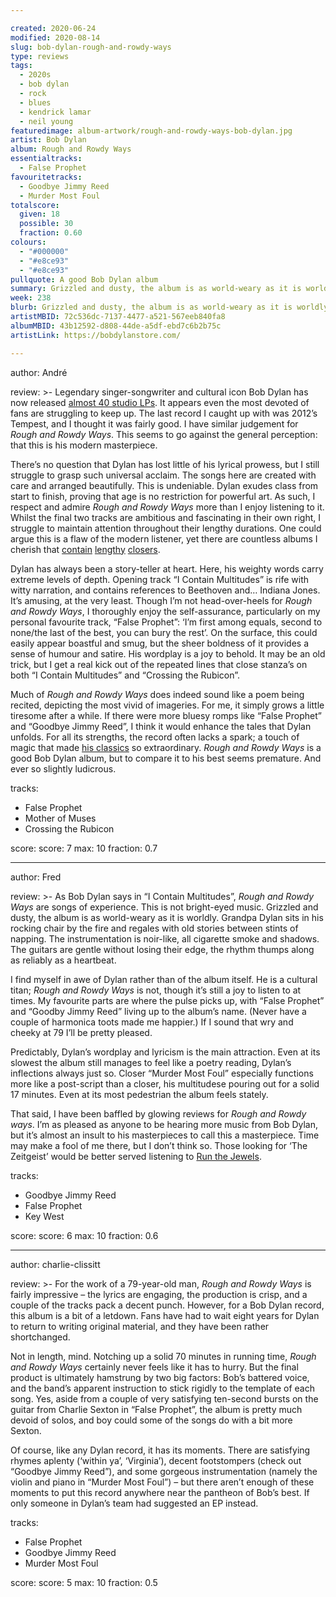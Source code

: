 ```yaml
---

created: 2020-06-24
modified: 2020-08-14
slug: bob-dylan-rough-and-rowdy-ways
type: reviews
tags:
  - 2020s
  - bob dylan
  - rock
  - blues
  - kendrick lamar
  - neil young
featuredimage: album-artwork/rough-and-rowdy-ways-bob-dylan.jpg
artist: Bob Dylan
album: Rough and Rowdy Ways
essentialtracks:
  - False Prophet 
favouritetracks:
  - Goodbye Jimmy Reed
  - Murder Most Foul
totalscore:
  given: 18
  possible: 30
  fraction: 0.60
colours:
  - "#000000"
  - "#e8ce93"
  - "#e8ce93"
pullquote: A good Bob Dylan album
summary: Grizzled and dusty, the album is as world-weary as it is worldly. Grandpa Dylan sits in his rocking chair by the fire and regales with old stories between stints of napping.
week: 238
blurb: Grizzled and dusty, the album is as world-weary as it is worldly. Dylan sits in his chair by the fire and regales with stories, between naps.
artistMBID: 72c536dc-7137-4477-a521-567eeb840fa8
albumMBID: 43b12592-d808-44de-a5df-ebd7c6b2b75c
artistLink: https://bobdylanstore.com/ 

---
```


author: André

review: >-
  Legendary singer-songwriter and cultural icon Bob Dylan has now released [almost 40 studio LPs](/articles/bob-dylan-studio-albums-ranked/). It appears even the most devoted of fans are struggling to keep up. The last record I caught up with was 2012’s Tempest, and I thought it was fairly good. I have similar judgement for *Rough and Rowdy Ways*. This seems to go against the general perception: that this is his modern masterpiece.

  There’s no question that Dylan has lost little of his lyrical prowess, but I still struggle to grasp such universal acclaim. The songs here are created with care and arranged beautifully. This is undeniable. Dylan exudes class from start to finish, proving that age is no restriction for powerful art. As such, I respect and admire *Rough and Rowdy Ways* more than I enjoy listening to it. Whilst the final two tracks are ambitious and fascinating in their own right, I struggle to maintain attention throughout their lengthy durations. One could argue this is a flaw of the modern listener, yet there are countless albums I cherish that [contain](/reviews/kendrick-lamar-to-pimp-a-butterfly/) [lengthy](/reviews/spiritualized-ladies-and-gentleman-we-are-floating-in-space/) [closers](/reviews/neil-young-on-the-beach/).

  Dylan has always been a story-teller at heart. Here, his weighty words carry extreme levels of depth. Opening track “I Contain Multitudes” is rife with witty narration, and contains references to Beethoven and… Indiana Jones. It’s amusing, at the very least. Though I’m not head-over-heels for *Rough and Rowdy Ways*, I thoroughly enjoy the self-assurance, particularly on my personal favourite track, “False Prophet”: ‘I’m first among equals, second to none/the last of the best, you can bury the rest’. On the surface, this could easily appear boastful and smug, but the sheer boldness of it provides a sense of humour and satire. His wordplay is a joy to behold. It may be an old trick, but I get a real kick out of the repeated lines that close stanza’s on both “I Contain Multitudes” and “Crossing the Rubicon”.

  Much of *Rough and Rowdy Ways* does indeed sound like a poem being recited, depicting the most vivid of imageries. For me, it simply grows a little tiresome after a while. If there were more bluesy romps like “False Prophet” and “Goodbye Jimmy Reed”, I think it would enhance the tales that Dylan unfolds. For all its strengths, the record often lacks a spark; a touch of magic that made [his classics](/reviews/bob-dylan-highway-61-revisited/) so extraordinary. *Rough and Rowdy Ways* is a good Bob Dylan album, but to compare it to his best seems premature. And ever so slightly ludicrous. 

tracks:
  - False Prophet
  - Mother of Muses
  - Crossing the Rubicon

score:
  score: 7
  max: 10
  fraction: 0.7

---

author: Fred

review: >-
  As Bob Dylan says in “I Contain Multitudes”, *Rough and Rowdy Ways* are songs of experience. This is not bright-eyed music. Grizzled and dusty, the album is as world-weary as it is worldly. Grandpa Dylan sits in his rocking chair by the fire and regales with old stories between stints of napping. The instrumentation is noir-like, all cigarette smoke and shadows. The guitars are gentle without losing their edge, the rhythm thumps along as reliably as a heartbeat.

  I find myself in awe of Dylan rather than of the album itself. He is a cultural titan; *Rough and Rowdy Ways* is not, though it’s still a joy to listen to at times. My favourite parts are where the pulse picks up, with “False Prophet” and “Goodby Jimmy Reed” living up to the album’s name. (Never have a couple of harmonica toots made me happier.) If I sound that wry and cheeky at 79 I’ll be pretty pleased.

  Predictably, Dylan’s wordplay and lyricism is the main attraction. Even at its slowest the album still manages to feel like a poetry reading, Dylan’s inflections always just so. Closer “Murder Most Foul” especially functions more like a post-script than a closer, his multitudese pouring out for a solid 17 minutes. Even at its most pedestrian the album feels stately.

  That said, I have been baffled by glowing reviews for *Rough and Rowdy ways*. I’m as pleased as anyone to be hearing more music from Bob Dylan, but it’s almost an insult to his masterpieces to call this a masterpiece. Time may make a fool of me there, but I don’t think so. Those looking for ‘The Zeitgeist’ would be better served listening to [Run the Jewels](/reviews/run-the-jewels-rtj4/).

tracks:
  - Goodbye Jimmy Reed
  - False Prophet
  - Key West

score:
  score: 6
  max: 10
  fraction: 0.6

---

author: charlie-clissitt

review: >-
  For the work of a 79-year-old man, *Rough and Rowdy Ways* is fairly impressive – the lyrics are engaging, the production is crisp, and a couple of the tracks pack a decent punch. However, for a Bob Dylan record, this album is a bit of a letdown. Fans have had to wait eight years for Dylan to return to writing original material, and they have been rather shortchanged.

  Not in length, mind. Notching up a solid 70 minutes in running time, *Rough and Rowdy Ways* certainly never feels like it has to hurry. But the final product is ultimately hamstrung by two big factors: Bob’s battered voice, and the band’s apparent instruction to stick rigidly to the template of each song. Yes, aside from a couple of very satisfying ten-second bursts on the guitar from Charlie Sexton in “False Prophet”, the album is pretty much devoid of solos, and boy could some of the songs do with a bit more Sexton.

  Of course, like any Dylan record, it has its moments. There are satisfying rhymes aplenty (‘within ya’, ‘Virginia’), decent footstompers (check out “Goodbye Jimmy Reed”), and some gorgeous instrumentation (namely the violin and piano in “Murder Most Foul”) – but there aren’t enough of these moments to put this record anywhere near the pantheon of Bob’s best. If only someone in Dylan’s team had suggested an EP instead.

tracks:
  - False Prophet
  - Goodbye Jimmy Reed
  - Murder Most Foul

score:
  score: 5
  max: 10
  fraction: 0.5
